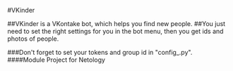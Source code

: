 #VKinder


##VKinder is a VKontake bot, which helps you find new people. 
##You just need to set the right settings for you in the bot menu, then you get ids and photos of people.



###Don't forget to set your tokens and group id in "config_.py".
####Module Project for Netology